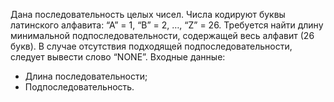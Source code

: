 Дана последовательность целых чисел. Числа кодируют буквы латинского алфавита: “А” = 1, “B” = 2, …, “Z” = 26. 
Требуется найти длину минимальной подпоследовательности, содержащей весь алфавит (26 букв). 
В случае отсутствия подходящей подпоследовательности, следует вывести слово “NONE”.
Входные данные:
- Длина последовательности; 
- Подпоследовательность.
